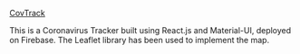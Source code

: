 [CovTrack](https://covtrack.web.app)

This is a Coronavirus Tracker built using React.js and Material-UI, deployed on Firebase. The Leaflet library has been used to implement the map.
